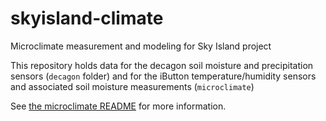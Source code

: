 skyisland-climate
=================

Microclimate measurement and modeling for Sky Island project


This repository holds data for the decagon soil moisture and precipitation sensors (`decagon` folder) and for the iButton temperature/humidity sensors and associated soil moisture measurements (`microclimate`)


See [the microclimate README](./microclimate/README.md) for more information.
